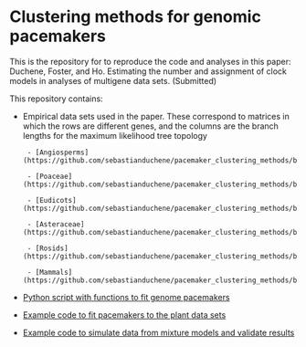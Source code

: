 # Clustering methods for genomic pacemakers

This is the repository for to reproduce the code and analyses in this paper:
Duchene, Foster, and Ho. Estimating the number and assignment of clock models in analyses of multigene data sets. (Submitted)

This repository contains:

- Empirical data sets used in the paper. These correspond to matrices in which the rows are different genes, and the columns are the branch lengths for the maximum likelihood tree topology

       - [Angiosperms](https://github.com/sebastianduchene/pacemaker_clustering_methods/blob/master/empirical_datasets/angiosperm_matrix.csv)

       - [Poaceae](https://github.com/sebastianduchene/pacemaker_clustering_methods/blob/master/empirical_datasets/poaceae_matrix.csv)

       - [Eudicots](https://github.com/sebastianduchene/pacemaker_clustering_methods/blob/master/empirical_datasets/eudicot_matrix.csv)

       - [Asteraceae](https://github.com/sebastianduchene/pacemaker_clustering_methods/blob/master/empirical_datasets/asteraceae_matrix.csv)

       - [Rosids](https://github.com/sebastianduchene/pacemaker_clustering_methods/blob/master/empirical_datasets/rosids_matrix.csv)

       - [Mammals](https://github.com/sebastianduchene/pacemaker_clustering_methods/blob/master/empirical_datasets/mammal_matrix.csv)


- [Python script with functions to fit genome pacemakers](https://github.com/sebastianduchene/pacemaker_clustering_methods/blob/master/GMM_trees.py)

    
- [Example code to fit pacemakers to the plant data sets](https://github.com/sebastianduchene/pacemaker_clustering_methods/blob/master/Example_asteraceae.ipynb)


- [Example code to simulate data from mixture models and validate results]()


